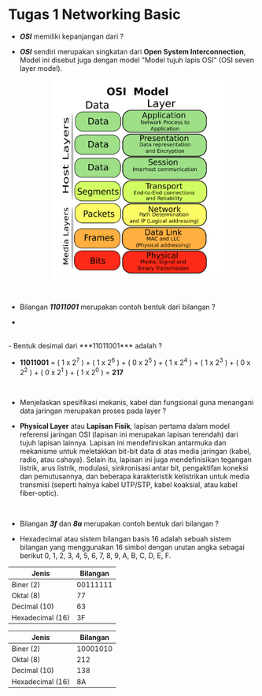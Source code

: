 # Tugas 1 Networking Basic

- ***OSI*** memiliki kepanjangan dari ?

- ***OSI*** sendiri merupakan singkatan dari **Open System Interconnection**, Model ini disebut juga dengan model "Model    tujuh lapis OSI" (OSI seven layer model).
          <p align="center"><img src="images/osi-model.png" alt="OSI Model" width="350"/></div></p>
  
  <br>
- Bilangan ***11011001*** merupakan contoh bentuk dari bilangan ?

-
  
  
  <br>
- Bentuk desimal dari ***11011001*** adalah ?

- **11011001** = ( 1 x 2<sup>7</sup> ) + ( 1 x 2<sup>6</sup> ) + ( 0 x 2<sup>5</sup> ) + ( 1 x 2<sup>4</sup> ) + (  1 x 2<sup>3</sup> ) + ( 0 x 2<sup>2</sup> ) + ( 0 x 2<sup>1</sup> ) + ( 1 x 2<sup>0</sup> ) = **217**
  
  
  <br>
- Menjelaskan spesifikasi mekanis, kabel dan fungsional guna menangani data jaringan merupakan proses pada layer ?

- **Physical Layer** atau **Lapisan Fisik**, lapisan pertama dalam model referensi jaringan OSI (lapisan ini merupakan lapisan terendah) dari tujuh lapisan lainnya. Lapisan ini mendefinisikan antarmuka dan mekanisme untuk meletakkan bit-bit data di atas media jaringan (kabel, radio, atau cahaya). Selain itu, lapisan ini juga mendefinisikan tegangan listrik, arus listrik, modulasi, sinkronisasi antar bit, pengaktifan koneksi dan pemutusannya, dan beberapa karakteristik kelistrikan untuk media transmisi (seperti halnya kabel UTP/STP, kabel koaksial, atau kabel fiber-optic).   
  
  <br>
- Bilangan ***3f*** dan ***8a*** merupakan contoh bentuk dari bilangan ?

- Hexadecimal atau sistem bilangan basis 16 adalah sebuah sistem bilangan yang menggunakan 16 simbol dengan urutan angka sebagai berikut 0, 1, 2, 3, 4, 5, 6, 7, 8, 9, A, B, C, D, E, F.

Jenis            | Bilangan
---------------- | -------------
Biner (2)        | 00111111
Oktal (8)        | 77
Decimal (10)     | 63
Hexadecimal (16) | 3F

Jenis            | Bilangan
---------------- | -------------
Biner (2)        | 10001010
Oktal (8)        | 212
Decimal (10)     | 138
Hexadecimal (16) | 8A
